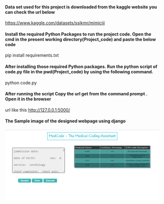 #### Data set used for this project is downloaded from the kaggle website you can check the url below
https://www.kaggle.com/datasets/ssikmr/mimiciii

#### Install the required Python Packages to run the project code. Open the cmd in the present working directory(Project_code) and paste the below code
pip install requirements.txt

####  After installing those required Python packages. Run the python script of code.py file in the pwd(Project_code) by using the following command.
python code.py

####  After running the script Copy the url get from the command prompt . Open it in the browser
url like this http://127.0.0.1:5000/ 

####  The Sample image of the designed webpage using django

![Snapshot of the created webpage](Sample_webpage_pic.png)




